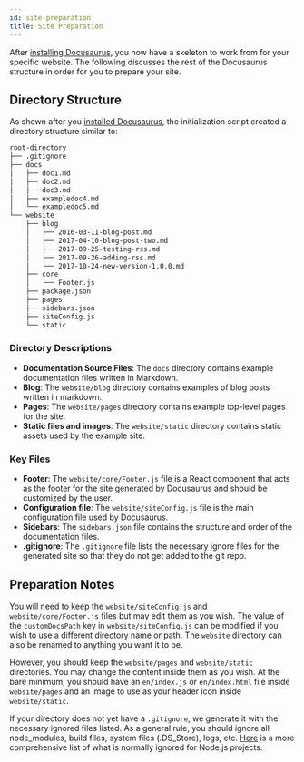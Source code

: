 ```yaml
---
id: site-preparation
title: Site Preparation
---
```


After [installing Docusaurus](getting-started-installation.md), you now have a skeleton to work from for your specific website. The following discusses the rest of the Docusaurus structure in order for you to prepare your site.

## Directory Structure

As shown after you [installed Docusaurus](getting-started-installation.md), the initialization script created a directory structure similar to:

```bash
root-directory
├── .gitignore
├── docs
│   ├── doc1.md
│   ├── doc2.md
│   ├── doc3.md
│   ├── exampledoc4.md
│   └── exampledoc5.md
└── website
    ├── blog
    │   ├── 2016-03-11-blog-post.md
    │   ├── 2017-04-10-blog-post-two.md
    │   ├── 2017-09-25-testing-rss.md
    │   ├── 2017-09-26-adding-rss.md
    │   └── 2017-10-24-new-version-1.0.0.md
    ├── core
    │   └── Footer.js
    ├── package.json
    ├── pages
    ├── sidebars.json
    ├── siteConfig.js
    └── static
```

### Directory Descriptions

- **Documentation Source Files**: The `docs` directory contains example documentation files written in Markdown.
- **Blog**: The `website/blog` directory contains examples of blog posts written in markdown.
- **Pages**: The `website/pages` directory contains example top-level pages for the site.
- **Static files and images**: The `website/static` directory contains static assets used by the example site.

### Key Files

- **Footer**: The `website/core/Footer.js` file is a React component that acts as the footer for the site generated by Docusaurus and should be customized by the user.
- **Configuration file**: The `website/siteConfig.js` file is the main configuration file used by Docusaurus.
- **Sidebars**: The `sidebars.json` file contains the structure and order of the documentation files.
- **.gitignore**: The `.gitignore` file lists the necessary ignore files for the generated site so that they do not get added to the git repo.

## Preparation Notes

You will need to keep the `website/siteConfig.js` and `website/core/Footer.js` files but may edit them as you wish. The value of the `customDocsPath` key in `website/siteConfig.js` can be modified if you wish to use a different directory name or path. The `website` directory can also be renamed to anything you want it to be.

However, you should keep the `website/pages` and `website/static` directories. You may change the content inside them as you wish. At the bare minimum, you should have an `en/index.js` or `en/index.html` file inside `website/pages` and an image to use as your header icon inside `website/static`.

If your directory does not yet have a `.gitignore`, we generate it with the necessary ignored files listed. As a general rule, you should ignore all node_modules, build files, system files (.DS_Store), logs, etc. [Here](https://github.com/github/gitignore/blob/master/Node.gitignore) is a more comprehensive list of what is normally ignored for Node.js projects.
